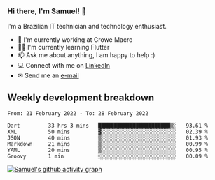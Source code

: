 ### Hi there, I'm Samuel! 👋

I'm a Brazilian IT technician and technology enthusiast.

- 🏢 I'm currently working at Crowe Macro
- 👨‍💻 I'm currently learning Flutter
- 📫 Ask me about anything, I am happy to help :)
- 💻 Connect with me on [LinkedIn](https://www.linkedin.com/in/samuel-s-marques/)
- ✉ Send me an [e-mail](mailto:samuel.s.marques@protonmail.com)

## Weekly development breakdown
<!--START_SECTION:waka-->

```text
From: 21 February 2022 - To: 28 February 2022

Dart         33 hrs 3 mins   ███████████████████████▒░   93.61 %
XML          50 mins         ▓░░░░░░░░░░░░░░░░░░░░░░░░   02.39 %
JSON         40 mins         ▒░░░░░░░░░░░░░░░░░░░░░░░░   01.93 %
Markdown     21 mins         ▒░░░░░░░░░░░░░░░░░░░░░░░░   00.99 %
YAML         20 mins         ▒░░░░░░░░░░░░░░░░░░░░░░░░   00.95 %
Groovy       1 min           ░░░░░░░░░░░░░░░░░░░░░░░░░   00.09 %
```

<!--END_SECTION:waka-->

[![Samuel's github activity graph](https://activity-graph.herokuapp.com/graph?username=samuel-s-marques&theme=react-dark)](https://github.com/samuel-s-marques)
